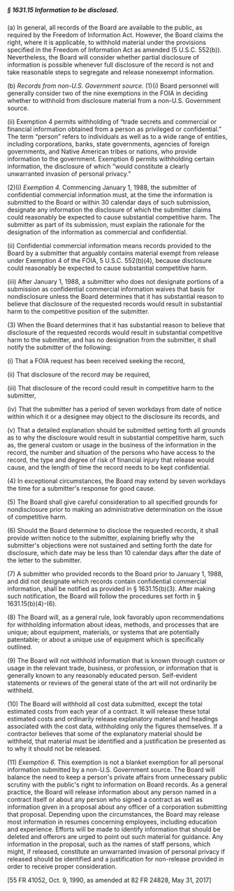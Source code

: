 ##### § 1631.15 Information to be disclosed. #####

(a) In general, all records of the Board are available to the public, as required by the Freedom of Information Act. However, the Board claims the right, where it is applicable, to withhold material under the provisions specified in the Freedom of Information Act as amended (5 U.S.C. 552(b)). Nevertheless, the Board will consider whether partial disclosure of information is possible whenever full disclosure of the record is not and take reasonable steps to segregate and release nonexempt information.

(b) *Records from non-U.S. Government source.* (1)(i) Board personnel will generally consider two of the nine exemptions in the FOIA in deciding whether to withhold from disclosure material from a non-U.S. Government source.

(ii) Exemption 4 permits withholding of “trade secrets and commercial or financial information obtained from a person as privileged or confidential.” The term “person” refers to individuals as well as to a wide range of entities, including corporations, banks, state governments, agencies of foreign governments, and Native American tribes or nations, who provide information to the government. Exemption 6 permits withholding certain information, the disclosure of which ”would constitute a clearly unwarranted invasion of personal privacy.”

(2)(i) *Exemption 4.* Commencing January 1, 1988, the submitter of confidential commercial information must, at the time the information is submitted to the Board or within 30 calendar days of such submission, designate any information the disclosure of which the submitter claims could reasonably be expected to cause substantial competitive harm. The submitter as part of its submission, must explain the rationale for the designation of the information as commercial and confidential.

(ii) Confidential commercial information means records provided to the Board by a submitter that arguably contains material exempt from release under Exemption 4 of the FOIA, 5 U.S.C. 552(b)(4), because disclosure could reasonably be expected to cause substantial competitive harm.

(iii) After January 1, 1988, a submitter who does not designate portions of a submission as confidential commercial information waives that basis for nondisclosure unless the Board determines that it has substantial reason to believe that disclosure of the requested records would result in substantial harm to the competitive position of the submitter.

(3) When the Board determines that it has substantial reason to believe that disclosure of the requested records would result in substantial competitive harm to the submitter, and has no designation from the submitter, it shall notify the submitter of the following:

(i) That a FOIA request has been received seeking the record,

(ii) That disclosure of the record may be required,

(iii) That disclosure of the record could result in competitive harm to the submitter,

(iv) That the submitter has a period of seven workdays from date of notice within which it or a designee may object to the disclosure its records, and

(v) That a detailed explanation should be submitted setting forth all grounds as to why the disclosure would result in substantial competitive harm, such as, the general custom or usage in the business of the information in the record, the number and situation of the persons who have access to the record, the type and degree of risk of financial injury that release would cause, and the length of time the record needs to be kept confidential.

(4) In exceptional circumstances, the Board may extend by seven workdays the time for a submitter's response for good cause.

(5) The Board shall give careful consideration to all specified grounds for nondisclosure prior to making an administrative determination on the issue of competitive harm.

(6) Should the Board determine to disclose the requested records, it shall provide written notice to the submitter, explaining briefly why the submitter's objections were not sustained and setting forth the date for disclosure, which date may be less than 10 calendar days after the date of the letter to the submitter.

(7) A submitter who provided records to the Board prior to January 1, 1988, and did not designate which records contain confidential commercial information, shall be notified as provided in § 1631.15(b)(3). After making such notification, the Board will follow the procedures set forth in § 1631.15(b)(4)-(6).

(8) The Board will, as a general rule, look favorably upon recommendations for withholding information about ideas, methods, and processes that are unique; about equipment, materials, or systems that are potentially patentable; or about a unique use of equipment which is specifically outlined.

(9) The Board will not withhold information that is known through custom or usage in the relevant trade, business, or profession, or information that is generally known to any reasonably educated person. Self-evident statements or reviews of the general state of the art will not ordinarily be withheld.

(10) The Board will withhold all cost data submitted, except the total estimated costs from each year of a contract. It will release these total estimated costs and ordinarily release explanatory material and headings associated with the cost data, withholding only the figures themselves. If a contractor believes that some of the explanatory material should be withheld, that material must be identified and a justification be presented as to why it should not be released.

(11) *Exemption 6.* This exemption is not a blanket exemption for all personal information submitted by a non-U.S. Government source. The Board will balance the need to keep a person's private affairs from unnecessary public scrutiny with the public's right to information on Board records. As a general practice, the Board will release information about any person named in a contract itself or about any person who signed a contract as well as information given in a proposal about any officer of a corporation submitting that proposal. Depending upon the circumstances, the Board may release most information in resumes concerning employees, including education and experience. Efforts will be made to identify information that should be deleted and offerors are urged to point out such material for guidance. Any information in the proposal, such as the names of staff persons, which might, if released, constitute an unwarranted invasion of personal privacy if released should be identified and a justification for non-release provided in order to receive proper consideration.

[55 FR 41052, Oct. 9, 1990, as amended at 82 FR 24828, May 31, 2017]